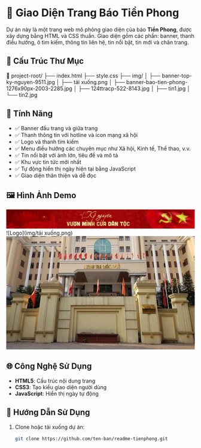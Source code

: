 # 📰 Giao Diện Trang Báo Tiền Phong

Dự án này là một trang web mô phỏng giao diện của báo **Tiền Phong**, được xây dựng bằng HTML và CSS thuần. Giao diện gồm các phần: banner, thanh điều hướng, ô tìm kiếm, thông tin liên hệ, tin nổi bật, tin mới và chân trang.

## 📁 Cấu Trúc Thư Mục

📁 project-root/ ├── index.html ├── style.css ├── img/ │ ├── banner-top-ky-nguyen-9511.jpg │ ├── tải xuống.png │ ├── banner-bao-tien-phong-1276x90px-2003-2285.jpg │ ├── 124ttracp-522-8143.jpg │ ├── tin1.jpg │ └── tin2.jpg

## 🚀 Tính Năng

- ✅ Banner đầu trang và giữa trang
- ✅ Thanh thông tin với hotline và icon mạng xã hội
- ✅ Logo và thanh tìm kiếm
- ✅ Menu điều hướng các chuyên mục như Xã hội, Kinh tế, Thể thao, v.v.
- ✅ Tin nổi bật với ảnh lớn, tiêu đề và mô tả
- ✅ Khu vực tin tức mới nhất
- ✅ Tự động hiển thị ngày hiện tại bằng JavaScript
- ✅ Giao diện thân thiện và dễ đọc

## 🖼️ Hình Ảnh Demo

![Banner](img/banner-top-ky-nguyen-9511.jpg)
![Logo](img/tải xuống.png)
![Tin nổi bật](img/124ttracp-522-8143.jpg)

## 🌐 Công Nghệ Sử Dụng

- **HTML5**: Cấu trúc nội dung trang
- **CSS3**: Tạo kiểu giao diện người dùng
- **JavaScript**: Hiển thị ngày tự động

## 📌 Hướng Dẫn Sử Dụng

1. Clone hoặc tải xuống dự án:
   ```bash
   git clone https://github.com/ten-ban/readme-tienphong.git
